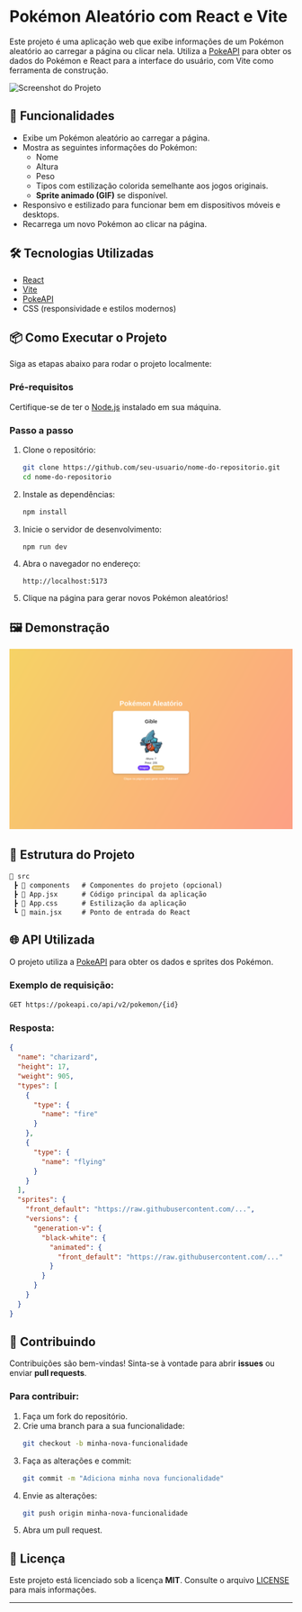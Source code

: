 # Pokémon Aleatório com React e Vite

Este projeto é uma aplicação web que exibe informações de um Pokémon aleatório ao carregar a página ou clicar nela.
Utiliza a [PokeAPI](https://pokeapi.co/) para obter os dados do Pokémon e React para a interface do usuário, com Vite
como ferramenta de construção.

![Screenshot do Projeto](link_para_imagem_da_interface_se_houver)

## 🚀 Funcionalidades

- Exibe um Pokémon aleatório ao carregar a página.
- Mostra as seguintes informações do Pokémon:
    - Nome
    - Altura
    - Peso
    - Tipos com estilização colorida semelhante aos jogos originais.
    - **Sprite animado (GIF)** se disponível.
- Responsivo e estilizado para funcionar bem em dispositivos móveis e desktops.
- Recarrega um novo Pokémon ao clicar na página.

## 🛠️ Tecnologias Utilizadas

- [React](https://reactjs.org/)
- [Vite](https://vitejs.dev/)
- [PokeAPI](https://pokeapi.co/)
- CSS (responsividade e estilos modernos)

## 📦 Como Executar o Projeto

Siga as etapas abaixo para rodar o projeto localmente:

### Pré-requisitos

Certifique-se de ter o [Node.js](https://nodejs.org/) instalado em sua máquina.

### Passo a passo

1. Clone o repositório:
   ```bash
   git clone https://github.com/seu-usuario/nome-do-repositorio.git
   cd nome-do-repositorio
   ```

2. Instale as dependências:
   ```bash
   npm install
   ```

3. Inicie o servidor de desenvolvimento:
   ```bash
   npm run dev
   ```

4. Abra o navegador no endereço:
   ```
   http://localhost:5173
   ```

5. Clique na página para gerar novos Pokémon aleatórios!

## 🖼️ Demonstração

![img.png](public/img.png)

## 🔧 Estrutura do Projeto

```
📂 src
 ┣ 📂 components   # Componentes do projeto (opcional)
 ┣ 📜 App.jsx      # Código principal da aplicação
 ┣ 📜 App.css      # Estilização da aplicação
 ┗ 📜 main.jsx     # Ponto de entrada do React
```

## 🌐 API Utilizada

O projeto utiliza a [PokeAPI](https://pokeapi.co/) para obter os dados e sprites dos Pokémon.

### Exemplo de requisição:

```bash
GET https://pokeapi.co/api/v2/pokemon/{id}
```

### Resposta:

```json
{
  "name": "charizard",
  "height": 17,
  "weight": 905,
  "types": [
    {
      "type": {
        "name": "fire"
      }
    },
    {
      "type": {
        "name": "flying"
      }
    }
  ],
  "sprites": {
    "front_default": "https://raw.githubusercontent.com/...",
    "versions": {
      "generation-v": {
        "black-white": {
          "animated": {
            "front_default": "https://raw.githubusercontent.com/..."
          }
        }
      }
    }
  }
}
```

## 🤝 Contribuindo

Contribuições são bem-vindas! Sinta-se à vontade para abrir **issues** ou enviar **pull requests**.

### Para contribuir:

1. Faça um fork do repositório.
2. Crie uma branch para a sua funcionalidade:
   ```bash
   git checkout -b minha-nova-funcionalidade
   ```
3. Faça as alterações e commit:
   ```bash
   git commit -m "Adiciona minha nova funcionalidade"
   ```
4. Envie as alterações:
   ```bash
   git push origin minha-nova-funcionalidade
   ```
5. Abra um pull request.

## 📜 Licença

Este projeto está licenciado sob a licença **MIT**. Consulte o arquivo [LICENSE](LICENSE) para mais informações.

---
